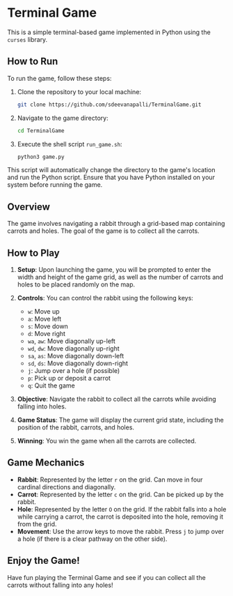 # Terminal Game

This is a simple terminal-based game implemented in Python using the `curses` library.

## How to Run

To run the game, follow these steps:

1. Clone the repository to your local machine:

    ```bash
    git clone https://github.com/sdeevanapalli/TerminalGame.git
    ```

2. Navigate to the game directory:

    ```bash
    cd TerminalGame
    ```

3. Execute the shell script `run_game.sh`:

    ```bash
    python3 game.py
    ```

This script will automatically change the directory to the game's location and run the Python script. Ensure that you have Python installed on your system before running the game.


## Overview

The game involves navigating a rabbit through a grid-based map containing carrots and holes. The goal of the game is to collect all the carrots.

## How to Play

1. **Setup**: Upon launching the game, you will be prompted to enter the width and height of the game grid, as well as the number of carrots and holes to be placed randomly on the map.

2. **Controls**: You can control the rabbit using the following keys:
   - `w`: Move up
   - `a`: Move left
   - `s`: Move down
   - `d`: Move right
   - `wa`, `aw`: Move diagonally up-left
   - `wd`, `dw`: Move diagonally up-right
   - `sa`, `as`: Move diagonally down-left
   - `sd`, `ds`: Move diagonally down-right
   - `j`: Jump over a hole (if possible)
   - `p`: Pick up or deposit a carrot
   - `q`: Quit the game

3. **Objective**: Navigate the rabbit to collect all the carrots while avoiding falling into holes.

4. **Game Status**: The game will display the current grid state, including the position of the rabbit, carrots, and holes.

5. **Winning**: You win the game when all the carrots are collected. 


## Game Mechanics

- **Rabbit**: Represented by the letter `r` on the grid. Can move in four cardinal directions and diagonally.
- **Carrot**: Represented by the letter `c` on the grid. Can be picked up by the rabbit.
- **Hole**: Represented by the letter `O` on the grid. If the rabbit falls into a hole while carrying a carrot, the carrot is deposited into the hole, removing it from the grid.
- **Movement**: Use the arrow keys to move the rabbit. Press `j` to jump over a hole (if there is a clear pathway on the other side).

## Enjoy the Game!

Have fun playing the Terminal Game and see if you can collect all the carrots without falling into any holes!

